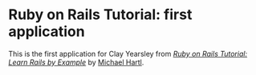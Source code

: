 # Ruby on Rails Tutorial: first application

This is the first application for Clay Yearsley
from [*Ruby on Rails Tutorial: Learn Rails by Example*](http://railstutorial.org/)
by [Michael Hartl](http://michaelhartl.com/).